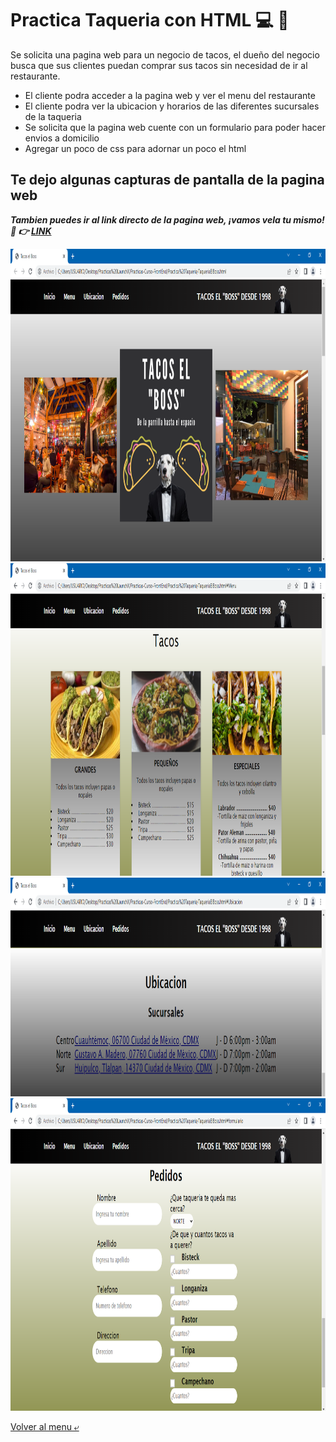 # Practica Taqueria con HTML :computer: :taco:
Se solicita una pagina web para un negocio de tacos, el dueño del negocio busca que sus clientes puedan
comprar sus tacos sin necesidad de ir al restaurante.

- El cliente podra acceder a la pagina web y ver el menu del restaurante
- El cliente podra ver la ubicacion y horarios de las diferentes sucursales de la taqueria
- Se solicita que la pagina web cuente con un formulario para poder hacer envios a domicilio
- Agregar un poco de css para adornar un poco el html

## Te dejo algunas capturas de pantalla de la pagina web

***Tambien puedes ir al link directo de la pagina web, ¡vamos vela tu mismo! :eyes: :point_right: [LINK]()***

<img src="./Img/cap1.PNG" alt="Inicio" height="500">
<img src="./Img/cap2.PNG" alt="Menu" height="500">
<img src="./Img/cap3.PNG" alt="Ubicacion" height="350">
<img src="./Img/cap4.PNG" alt="Formulario" height="500">

[Volver al menu &ldca;](../README.md "Regresar a página principal")